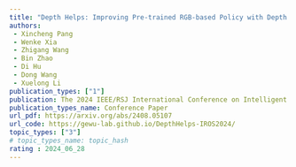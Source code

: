 ```yaml
---  
title: "Depth Helps: Improving Pre-trained RGB-based Policy with Depth Information Injection"  
authors:  
 - Xincheng Pang
 - Wenke Xia
 - Zhigang Wang
 - Bin Zhao
 - Di Hu
 - Dong Wang
 - Xuelong Li
publication_types: ["1"]  
publication: The 2024 IEEE/RSJ International Conference on Intelligent Robots and Systems(IROS) 2024
publication_types_name: Conference Paper  
url_pdf: https://arxiv.org/abs/2408.05107
url_code: https://gewu-lab.github.io/DepthHelps-IROS2024/
topic_types: ["3"]
# topic_types_name: topic_hash
rating : 2024_06_28
---  
```

